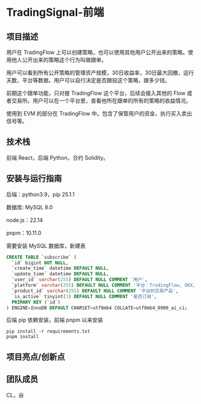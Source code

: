 # TradingSignal-前端
## 项目描述

用户在 TradingFlow 上可以创建策略，也可以使用其他用户公开出来的策略。使用他人公开出来的策略这个行为叫做跟单。

用户可以看到所有公开策略的管理资产规模，30日收益率，30日最大回撤，运行天数，平台等数据。用户可以自行决定是否跟投这个策略，跟多少钱。

前期这个跟单功能，只对接 TradingFlow 这个平台，后续会接入其他的 Flow 或者交易所。用户可以在一个平台里，查看他所在跟单的所有的策略的收益情况。

使用到 EVM 的部分在 TradingFlow 中。包含了保管用户的资金，执行买入卖出信号等。



## 技术栈

前端 React，后端 Python，合约 Solidity。

## 安装与运行指南

后端：python3.9，pip 25.1.1

数据库: MySQL 8.0

node.js：22.14

pnpm：10.11.0

需要安装 MySQL 数据库，新建表

```sql
CREATE TABLE `subscribe` (
  `id` bigint NOT NULL,
  `create_time` datetime DEFAULT NULL,
  `update_time` datetime DEFAULT NULL,
  `user_id` varchar(255) DEFAULT NULL COMMENT '用户',
  `platform` varchar(255) DEFAULT NULL COMMENT '平台：TradingFlow, OKX, Binance',
  `product_id` varchar(255) DEFAULT NULL COMMENT '平台的交易产品',
  `is_active` tinyint(1) DEFAULT NULL COMMENT '是否订阅',
  PRIMARY KEY (`id`)
) ENGINE=InnoDB DEFAULT CHARSET=utf8mb4 COLLATE=utf8mb4_0900_ai_ci;
```

后端 pip 依赖安装，前端 pnpm 以来安装

```
pip install -r requirements.txt
pnpm install
```

## 项目亮点/创新点

## 团队成员 

CL，谷

